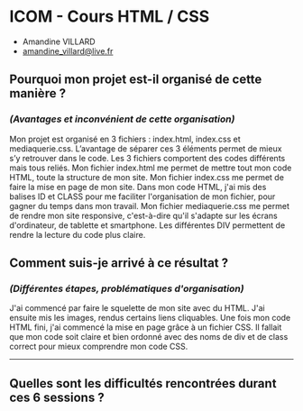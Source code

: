 # ICOM - Cours HTML / CSS #

* Amandine VILLARD
* amandine_villard@live.fr

## Pourquoi mon projet est-il organisé de cette manière ?
### _(Avantages et inconvénient de cette organisation)_
Mon projet est organisé en 3 fichiers : index.html, index.css et mediaquerie.css.
L’avantage de séparer ces 3 éléments permet de mieux s’y retrouver dans le code. Les 3 fichiers comportent des codes différents mais tous reliés. 
Mon fichier index.html me permet de mettre tout mon code HTML, toute la structure de mon site. 
Mon fichier index.css me permet de faire la mise en page de mon site. Dans mon code HTML, j'ai mis des balises ID et CLASS pour me faciliter l'organisation de mon fichier, pour gagner du temps dans mon travail.
Mon fichier mediaquerie.css me permet de rendre mon site responsive, c'est-à-dire qu'il s'adapte sur les écrans d'ordinateur, de tablette et smartphone. 
Les différentes DIV permettent de rendre la lecture du code plus claire.

## Comment suis-je arrivé à ce résultat ?
### _(Différentes étapes, problématiques d'organisation)_
J'ai commencé par faire le squelette de mon site avec du HTML. J'ai ensuite mis les images, rendus certains liens cliquables. Une fois mon code HTML fini, j'ai commencé la mise en page grâce à un fichier CSS. Il fallait que mon code soit claire et bien ordonné avec des noms de div et de class correct pour mieux comprendre mon code CSS. 

---
## Quelles sont les difficultés rencontrées durant ces 6 sessions ?
